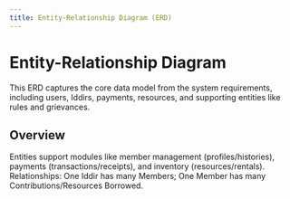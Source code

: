 ```yaml
---
title: Entity-Relationship Diagram (ERD)
---
```


# Entity-Relationship Diagram

This ERD captures the core data model from the system requirements, including users, Iddirs, payments, resources, and supporting entities like rules and grievances.

## Overview
Entities support modules like member management (profiles/histories), payments (transactions/receipts), and inventory (resources/rentals). Relationships: One Iddir has many Members; One Member has many Contributions/Resources Borrowed.

